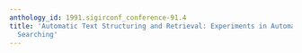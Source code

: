 ```yaml
---
anthology_id: 1991.sigirconf_conference-91.4
title: 'Automatic Text Structuring and Retrieval: Experiments in Automatic Encyclopedia
  Searching'
---
```

